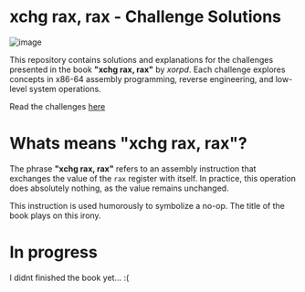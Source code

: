 # xchg rax, rax - Challenge Solutions
![image](https://github.com/user-attachments/assets/b6f2f0d4-ef30-4155-8cdd-ed78ab7aaf15)

This repository contains solutions and explanations for the challenges presented in the book **"xchg rax, rax"** by *xorpd*. Each challenge explores concepts in x86-64 assembly programming, reverse engineering, and low-level system operations.

Read the challenges [here](https://www.xorpd.net/pages/xchg_rax/snip_00.html)

# Whats means "xchg rax, rax"?
The phrase **"xchg rax, rax"** refers to an assembly instruction that exchanges the value of the `rax` register with itself. In practice, this operation does absolutely nothing, as the value remains unchanged. 

This instruction is used humorously to symbolize a no-op. The title of the book plays on this irony. 

# In progress
I didnt finished the book yet... :(
